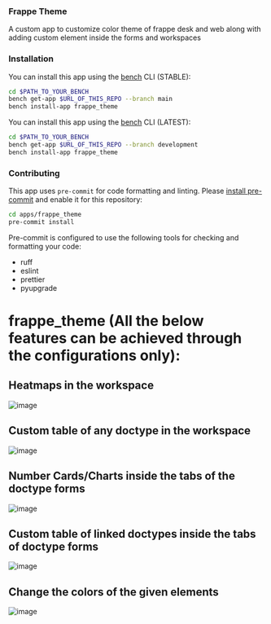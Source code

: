 ### Frappe Theme

A custom app to customize color theme of frappe desk and web along with adding custom element inside the forms and workspaces

### Installation

You can install this app using the [bench](https://github.com/frappe/bench) CLI (STABLE):
```bash
cd $PATH_TO_YOUR_BENCH
bench get-app $URL_OF_THIS_REPO --branch main
bench install-app frappe_theme
```
You can install this app using the [bench](https://github.com/frappe/bench) CLI (LATEST):
```bash
cd $PATH_TO_YOUR_BENCH
bench get-app $URL_OF_THIS_REPO --branch development
bench install-app frappe_theme
```

### Contributing

This app uses `pre-commit` for code formatting and linting. Please [install pre-commit](https://pre-commit.com/#installation) and enable it for this repository:

```bash
cd apps/frappe_theme
pre-commit install
```

Pre-commit is configured to use the following tools for checking and formatting your code:

- ruff
- eslint
- prettier
- pyupgrade

# frappe_theme (All the below features can be achieved through the configurations only):
## Heatmaps in the workspace
![image](https://github.com/user-attachments/assets/ac26b819-3df2-4697-a74d-3dfae57e6f90)

## Custom table of any doctype in the workspace
![image](https://github.com/user-attachments/assets/d3b65bbf-bbbe-4fae-a5f8-a19556e5c3b6)

## Number Cards/Charts inside the tabs of the doctype forms
![image](https://github.com/user-attachments/assets/93181000-ad65-4a90-84ab-d4ad694ab06c)

## Custom table of linked doctypes inside the tabs of doctype forms
![image](https://github.com/user-attachments/assets/b27bdb58-0e4d-489a-93ef-ec434098eca4)

## Change the colors of the given elements
![image](https://github.com/user-attachments/assets/f56fca43-229a-4246-9fdb-b0e534df6f8b)

